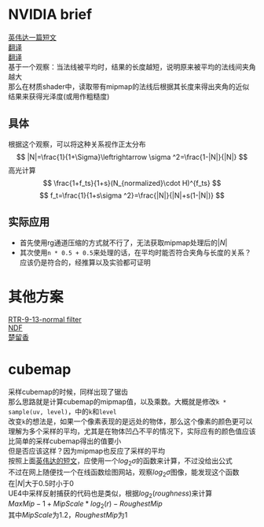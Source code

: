 # NVIDIA brief
[英伟达一篇短文](https://developer.download.nvidia.com/whitepapers/2006/Mipmapping_Normal_Maps.pdf)  
[翻译](https://www.jianshu.com/p/efabea28ed1a)  
[翻译](https://blog.csdn.net/toughbro/article/details/39248549)  
基于一个观察：当法线被平均时，结果的长度越短，说明原来被平均的法线间夹角越大  
那么在材质shader中，读取带有mipmap的法线后根据其长度来得出夹角的近似结果来获得光泽度(或用作粗糙度)  
## 具体
根据这个观察，可以将这种关系视作正太分布  
$$
|N|=\frac{1}{1+\Sigma}\leftrightarrow \sigma ^2=\frac{1-|N|}{|N|}
$$
高光计算  
$$
\frac{1+f_ts}{1+s}(N_{normalized}\cdot H)^{f_ts}
$$
$$
f_t=\frac{1}{1+s\sigma ^2}=\frac{|N|}{|N|+s(1-|N|)}
$$
## 实际应用
* 首先使用rg通道压缩的方式就不行了，无法获取mipmap处理后的$|N|$  
* 其次使用`n * 0.5 + 0.5`来处理的话，在平均时能否符合夹角与长度的关系？  
应该仍是符合的，经推算以及实验都可证明
# 其他方案
[RTR-9-13-normal filter](https://gunay-pi.com/chapter-9-physically-based-shading/13/)  
[NDF](https://zhuanlan.zhihu.com/p/69380665)  
[楚留香](https://zhuanlan.zhihu.com/p/35369939)  
# cubemap
采样cubemap的时候，同样出现了锯齿  
那么思路就是计算cubemap的mipmap值，以及乘数。大概就是修改`k * sample(uv, level)`，中的`k`和`level`  
改变`k`的想法是，如果一个像素表现的是远处的物体，那么这个像素的颜色更可以理解为多个采样的平均，尤其是在物体凹凸不平的情况下，实际应有的颜色值应该比简单的采样cubemap得出的值要小  
但是否应该这样？因为mipmap也反应了采样的平均  
按照上面[英伟达的短文](https://developer.download.nvidia.com/whitepapers/2006/Mipmapping_Normal_Maps.pdf)，应使用一个$log_2\sigma$的函数来计算，不过没给出公式  
不过在网上随便找一个在线函数绘图网站，观察$log_2\sigma$图像，能发现这个函数在$|N|$大于0.5时小于0  
UE4中采样反射捕获的代码也是类似，根据$log_2(roughness)$来计算  
$MaxMip-1+MipScale*log_2(r) - RoughestMip$  
其中$MipScale$为1.2，$RoughestMip$为1